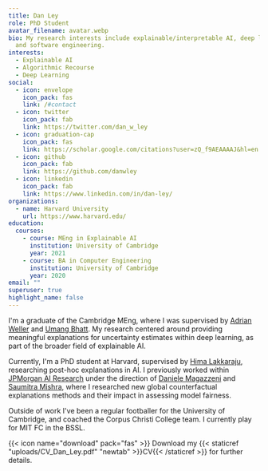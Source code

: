 ```yaml
---
title: Dan Ley
role: PhD Student
avatar_filename: avatar.webp
bio: My research interests include explainable/interpretable AI, deep learning
  and software engineering.
interests:
  - Explainable AI
  - Algorithmic Recourse
  - Deep Learning
social:
  - icon: envelope
    icon_pack: fas
    link: /#contact
  - icon: twitter
    icon_pack: fab
    link: https://twitter.com/dan_w_ley
  - icon: graduation-cap
    icon_pack: fas
    link: https://scholar.google.com/citations?user=zQ_f9AEAAAAJ&hl=en
  - icon: github
    icon_pack: fab
    link: https://github.com/danwley
  - icon: linkedin
    icon_pack: fab
    link: https://www.linkedin.com/in/dan-ley/
organizations:
  - name: Harvard University
    url: https://www.harvard.edu/
education:
  courses:
    - course: MEng in Explainable AI
      institution: University of Cambridge
      year: 2021
    - course: BA in Computer Engineering
      institution: University of Cambridge
      year: 2020
email: ""
superuser: true
highlight_name: false
---
```

I'm a graduate of the Cambridge MEng, where I was supervised by [Adrian Weller](http://mlg.eng.cam.ac.uk/adrian/) and [Umang Bhatt](https://umangsbhatt.github.io/). My research centered around providing meaningful explanations for uncertainty estimates within deep learning, as part of the broader field of explainable AI.

Currently, I'm a PhD student at Harvard, supervised by [Hima Lakkaraju](https://himalakkaraju.github.io/), researching post-hoc explanations in AI. I previously worked within [JPMorgan AI Research](https://www.jpmorgan.com/technology/artificial-intelligence) under the direction of [Daniele Magazzeni](https://nms.kcl.ac.uk/daniele.magazzeni/) and [Saumitra Mishra](https://scholar.google.co.uk/citations?user=On6E6ogAAAAJ&hl=en), where I researched new global counterfactual explanations methods and their impact in assessing model fairness.

Outside of work I've been a regular footballer for the University of Cambridge, and coached the Corpus Christi College team. I currently play for MIT FC in the BSSL.

{{< icon name="download" pack="fas" >}} Download my {{< staticref "uploads/CV_Dan_Ley.pdf" "newtab" >}}CV{{< /staticref >}} for further details.
